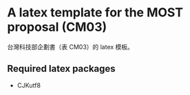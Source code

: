 # A latex template for the MOST proposal (CM03)

台灣科技部企劃書（表 CM03）的 latex 模板。

## Required latex packages

* CJKutf8


